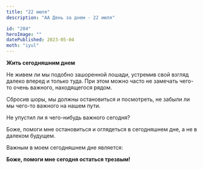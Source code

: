 ```yaml
---
title: "22 июля"
description: "АА День за днем - 22 июля"

id: "204"
heroImage: ""
datePublished: 2023-05-04
moth: "iyul"
---
```


**Жить сегодняшним днем**

Не живем ли мы подобно зашоренной лошади, устремив свой взгляд далеко вперед и
только туда. При этом можно часто не замечать чего-то очень важного,
находящегося рядом.

Сбросив шоры, мы должны остановиться и посмотреть, не забыли ли мы чего-то
важного на нашем пути.

Не упустил ли я чего-нибудь важного сегодня?

Боже, помоги мне остановиться и оглядеться в сегодняшнем дне, а не в далеком
будущем.

Важным в моем сегодняшнем дне является:

**Боже, помоги мне сегодня остаться трезвым!**
